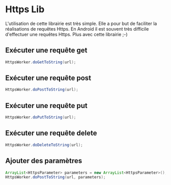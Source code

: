 Https Lib
=======
L'utilisation de cette librairie est très simple. Elle a pour but de faciliter la réalisations de requêtes Https.
En Android il est souvent très difficile d'effectuer une requêtes Https. Plus avec cette librairie ;-)

## Exécuter une requête get

```java
HttpsWorker.doGetToString(url);
``` 

## Exécuter une requête post
```java
HttpsWorker.doPostToString(url);
```
## Exécuter une requête put
```java
HttpsWorker.doPutToString(url);
```
## Exécuter une requête delete
```java
HttpsWorker.doDeleteToString(url);
```

## Ajouter des paramètres
```java
ArrayList<HttpsParameter> parameters = new ArrayList<HttpsParameter>();
HttpsWorker.doPostToString(url, parameters);
```
